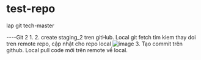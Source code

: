# test-repo
lap git tech-master
 
 
 ----Git 2
          1.
          2. create staging_2 tren gitHub. Local git fetch tim kiem thay doi tren remote repo, cập nhật cho repo local
  ![image](https://user-images.githubusercontent.com/48502260/227212979-aa2bc405-16d8-4a86-afc6-dd30d568c1a6.png)
          3. Tạo commit trên github. Local pull code mới trên remote về local.
  
